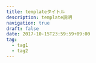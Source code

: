 ```yaml
---
title: templateタイトル
description: template説明
navigation: true
draft: false
date: 2017-10-15T23:59:59+09:00
tag:
  - tag1
  - tag2
---
```


